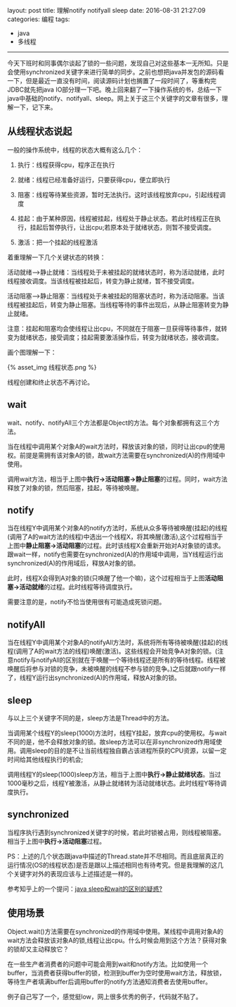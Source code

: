 layout: post
title: 理解notify notifyall sleep
date: 2016-08-31 21:27:09
categories: 编程
tags:
- java
- 多线程 
---

今天下班时和同事偶尔谈起了锁的一些问题，发现自己对这些基本一无所知。只是会使用synchronized关键字来进行简单的同步。之前也想把java并发包的源码看一下，但是最近一直没有时间，阅读源码计划也搁置了一段时间了，等重构完JDBC就先把java IO部分理一下吧。晚上回来翻了一下操作系统的书，总结一下java中基础的notify、notifyall、sleep。网上关于这三个关键字的文章有很多，理解一下，记下来。

## 从线程状态说起

一般的操作系统中，线程的状态大概有这么几个：

1. 执行：线程获得cpu，程序正在执行

2. 就绪：线程已经准备好运行，只要获得cpu，便立即执行

3. 阻塞：线程等待某些资源，暂时无法执行。这时该线程放弃cpu，引起线程调度

4. 挂起：由于某种原因，线程被挂起，线程处于静止状态。若此时线程正在执行，挂起后暂停执行，让出cpu;若原本处于就绪状态，则暂不接受调度。

5. 激活：把一个挂起的线程激活

着重理解一下几个关键状态的转换：

活动就绪-->静止就绪：当线程处于未被挂起的就绪状态时，称为活动就绪，此时线程接收调度。当该线程被挂起后，转变为静止就绪，暂不接受调度。

活动阻塞-->静止阻塞：当线程处于未被挂起的阻塞状态时，称为活动阻塞。当该线程被挂起后，转变为静止阻塞。当线程等待的事件出现后，从静止阻塞转变为静止就绪。

注意：挂起和阻塞均会使线程让出cpu，不同就在于阻塞一旦获得等待事件，就转变为就绪状态，接受调度；挂起需要激活操作后，转变为就绪状态，接收调度。

画个图理解一下：

{% asset_img 线程状态.png %}

线程创建和终止状态不再讨论。

<!-- more -->

## wait

wait、notify、notifyAll三个方法都是Object的方法。每个对象都拥有这三个方法。

当在线程中调用某个对象A的wait方法时，释放该对象的锁，同时让出cpu的使用权。前提是需拥有该对象A的锁，故wait方法需要在synchronized(A)的作用域中使用。

调用wait方法，相当于上图中**执行->活动阻塞->静止阻塞**的过程。同时，wait方法释放了对象的锁，然后阻塞，挂起，等待被唤醒。

## notify

当在线程Y中调用某个对象A的notify方法时，系统从众多等待被唤醒(挂起)的线程(调用了A的wait方法的线程)中选出一个线程X，将其唤醒(激活),这个过程相当于上图中**静止阻塞->活动阻塞**的过程。此时该线程X会重新开始对A对象锁的请求。跟wait一样，notify也需要在synchronized(A)的作用域中调用，当Y线程运行出synchronized(A)的作用域后，释放A对象的锁。

此时，线程X会得到A对象的锁(只唤醒了他一个嘛)，这个过程相当于上图**活动阻塞->活动就绪**的过程。此时线程等待调度执行。

需要注意的是，notify不恰当使用很有可能造成死锁问题。

## notifyAll

当在线程Y中调用某个对象A的notifyAll方法时，系统将所有等待被唤醒(挂起)的线程(调用了A的wait方法的线程)唤醒(激活)。这些线程会开始竞争A对象的锁。(注意notify与notifyAll的区别就在于唤醒一个等待线程还是所有的等待线程。线程被唤醒后将参与对锁的竞争，未被唤醒的线程不参与锁的竞争。)之后就跟notify一样了，线程Y运行出synchronized(A)的作用域，释放A对象的锁。

## sleep

与以上三个关键字不同的是，sleep方法是Thread中的方法。

当调用某个线程Y的sleep(1000)方法时，线程Y挂起，放弃cpu的使用权。与wait不同的是，他不会释放对象的锁。故sleep方法可以在非synchronized作用域使用。调用sleep的目的是不让当前线程独自霸占该进程所获的CPU资源，以留一定时间给其他线程执行的机会;

调用线程Y的sleep(1000)sleep方法，相当于上图中**执行->静止就绪状态**。当过1000毫秒之后，线程Y被激活，从静止就绪转为活动就绪状态。此时线程Y等待调度执行。

## synchronized

当程序执行遇到synchronized关键字的时候，若此时锁被占用，则线程被阻塞。相当于上图中**执行->活动阻塞**过程。

PS：上述的几个状态跟java中描述的Thread.state并不尽相同。而且底层真正的运行情况(OS的线程状态)是否是跟以上描述相同也有待考究。但是我理解的这几个关键字对外的表现应该与上述描述是一样的。

参考知乎上的一个提问：[java sleep和wait的区别的疑惑?](https://www.zhihu.com/question/23328075)

## 使用场景

Object.wait()方法需要在synchronized的作用域中使用。某线程中调用对象A的wait方法会释放该对象A的锁,线程让出cpu。什么时候会用到这个方法？获得对象的锁却又主动释放它？

在一些生产者消费者的问题中可能会用到wait和notify方法。比如使用一个buffer，当消费者获得buffer的锁，检测到buffer为空时使用wait方法，释放锁，等待生产者填满buffer后调用buffer的notify方法通知消费者去使用buffer。

例子自己写了一个，感觉挺low，网上很多优秀的例子，代码就不贴了。
